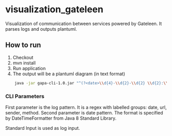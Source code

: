 # visualization_gateleen
Visualization of communication between services powered by Gateleen.
It parses logs and outputs plantuml.

## How to run
1. Checkout
2. mvn install
3. Run application
4. The output will be a plantuml diagram (in text format)

```bash
    java -jar gapa-cli-1.0.jar "^(?<date>\\d{4}-\\d{2}-\\d{2} \\d{2}:\\d{2}:\\d{2},\\d{3})\\s+(\\S+)\\s+(\\S+)\\s+(\\S+)\\s+(\\S+) - %(\\S+)\\s+(?<method>GET|PUT|POST|DELETE)\\s+(?<url>\\S+)\\s+s=(?<sender>\\w+)" "yyyy-MM-dd HH:mm:ss,SSS" < ../../gapa-test/src/test/resources/sample_log 
```

### CLI Parameters

First parameter is the log pattern. It is a regex with labelled groups: date, url, sender, method.
Second parameter is date pattern. The format is specified by DateTimeFormatter from Java 8 Standard Library.

Standard Input is used as log input.

